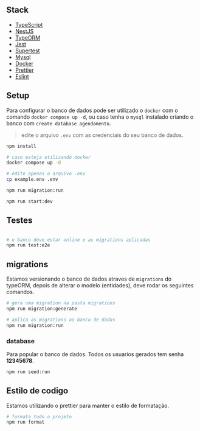 ## Stack
- [TypeScript](https://www.typescriptlang.org/)
- [NestJS](https://nestjs.com/)
- [TypeORM](https://typeorm.io/)
- [Jest](https://jestjs.io/pt-BR/docs/getting-started)
- [Supertest](https://www.npmjs.com/package/supertest)
- [Mysql](https://www.mysql.com/)
- [Docker](https://docs.docker.com/)
- [Prettier](https://prettier.io/)
- [Eslint](https://eslint.org/)

## Setup

Para configurar o banco de dados pode ser utilizado o `docker` com o comando `docker compose up -d`,
ou caso tenha o `mysql` instalado criando o banco com `create database agendamento`.

> edite o arquivo `.env` com as credenciais do seu banco de dados.

```bash
npm install

# caso esteja utilizando docker
docker compose up -d

# edite apenas o arquivo .env
cp example.env .env

npm run migration:run

npm run start:dev
```

## Testes

```bash

# o banco deve estar online e as migrations aplicadas
npm run test:e2e

```
## migrations 
Estamos versionando o banco de dados atraves de `migrations` do typeORM, depois de alterar o modelo (entidades), deve rodar os seguintes comandos.

```bash
# gera uma migration na pasta migrations
npm run migration:generate

# aplica as migrations ao banco de dados
npm run migration:run
```
### database
Para popular o banco de dados. Todos os usuarios gerados tem senha **12345678**.

```bash
npm run seed:run
```

## Estilo de codigo

Estamos utilizando o prettier para manter o estilo de formatação.

```bash
# formata todo o projeto
npm run format
```